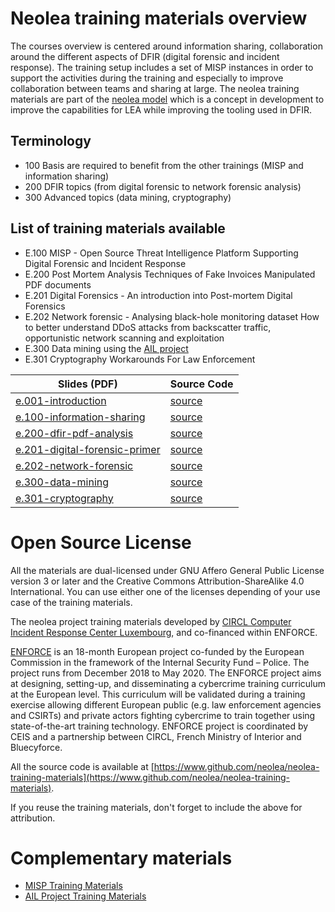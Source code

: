 # Neolea training materials overview

The courses overview is centered around information sharing, collaboration around the different aspects of DFIR (digital forensic and incident response). The training setup includes a set of MISP instances in order to support the activities during the training and especially to improve collaboration between teams and sharing at large. The neolea training materials are part of the [neolea model](methodology.md) which is a concept in development to improve the capabilities for LEA while improving the tooling used in DFIR.

## Terminology

- 100 Basis are required to benefit from the other trainings (MISP and information sharing)
- 200 DFIR topics (from digital forensic to network forensic analysis)
- 300 Advanced topics (data mining, cryptography)

## List of training materials available

- E.100 MISP - Open Source Threat Intelligence Platform Supporting Digital Forensic and Incident Response
- E.200 Post Mortem Analysis Techniques of Fake Invoices Manipulated PDF documents
- E.201 Digital Forensics - An introduction into Post-mortem Digital Forensics
- E.202 Network forensic - Analysing black-hole monitoring dataset How to better understand DDoS attacks from backscatter traffic, opportunistic network scanning and exploitation
- E.300 Data mining using the [AIL project](https://www.github.com/ail-project)
- E.301 Cryptography Workarounds For Law Enforcement

| Slides (PDF) | Source Code |
| ------------ | ----------- |
| [e.001-introduction](https://github.com/neolea/neolea-training-materials/blob/master/output/e.001-introduction.pdf) | [source](https://github.com/neolea/neolea-training-materials/tree/master/e.001-introduction) |
| [e.100-information-sharing](https://github.com/neolea/neolea-training-materials/blob/master/output/e.100-information-sharing.pdf) | [source](https://github.com/neolea/neolea-training-materials/tree/master/e.100-information-sharing) |
| [e.200-dfir-pdf-analysis](https://github.com/neolea/neolea-training-materials/blob/master/output/e.200-dfir-pdf-analysis.pdf) | [source](https://github.com/neolea/neolea-training-materials/tree/master/e.200-dfir-pdf-analysis) |
| [e.201-digital-forensic-primer](https://github.com/neolea/neolea-training-materials/blob/master/output/e.201-digital-forensic-primer.pdf) | [source](https://github.com/neolea/neolea-training-materials/tree/master/e.201-digital-forensic-primer) |
| [e.202-network-forensic](https://github.com/neolea/neolea-training-materials/blob/master/output/e.202-network-forensic.pdf) | [source](https://github.com/neolea/neolea-training-materials/tree/master/e.202-network-forensic) |
| [e.300-data-mining](https://github.com/neolea/neolea-training-materials/blob/master/output/e.300-data-mining.pdf) | [source](https://github.com/neolea/neolea-training-materials/tree/master/e.300-data-mining) |
| [e.301-cryptography](https://github.com/neolea/neolea-training-materials/blob/master/output/e.301-cryptography.pdf) | [source](https://github.com/neolea/neolea-training-materials/tree/master/e.301-cryptography) |

# Open Source License

All the materials are dual-licensed under GNU Affero General Public License version 3 or later and the Creative Commons Attribution-ShareAlike 4.0 International. You can use either one of the licenses depending of your use case of the training materials.

The neolea project training materials developed by [CIRCL Computer Incident Response Center Luxembourg](https://www.circl.lu/), and co-financed within ENFORCE.

[ENFORCE](https://ceis.eu/en/cyber-ceis-coordinator-of-the-enforce-project-co-organizes-a-cybercrime-training-with-the-luxembourgian-circl-and-the-french-national-police/) is an 18-month European project co-funded by the European Commission in the framework of the Internal Security Fund – Police. The project runs from December 2018 to May 2020. The ENFORCE project aims at designing, setting-up, and disseminating a cybercrime training curriculum at the European level. This curriculum will be validated during a training exercise allowing different European public (e.g. law enforcement agencies and CSIRTs) and private actors fighting cybercrime to train together using state-of-the-art training technology. ENFORCE project is coordinated by CEIS and a partnership between CIRCL, French Ministry of Interior and Bluecyforce.

All the source code is available at [https://www.github.com/neolea/neolea-training-materials](https://www.github.com/neolea/neolea-training-materials).

If you reuse the training materials, don't forget to include the above for attribution.

# Complementary materials

- [MISP Training Materials](https://github.com/MISP/misp-training)
- [AIL Project Training Materials](https://github.com/ail-project/ail-training)
